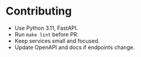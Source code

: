 

# Contributing

- Use Python 3.11, FastAPI.
- Run `make lint` before PR.
- Keep services small and focused.
- Update OpenAPI and docs if endpoints change.
